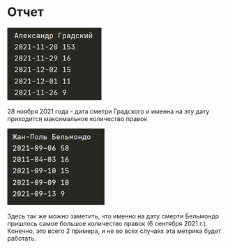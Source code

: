 # Отчет

![](grad.png)

28 ноября 2021 года - дата сметри Градского и именна на эту дату приходится максимальное количество правок

![](belm.png)

Здесь так же можно заметить, что именно на дату смерти Бельмондо пришлось 
самое большое количество правок (6 сентября 2021 г.).
Конечно, это всего 2 примера, и не во всех случаях эта метрика будет работать.
